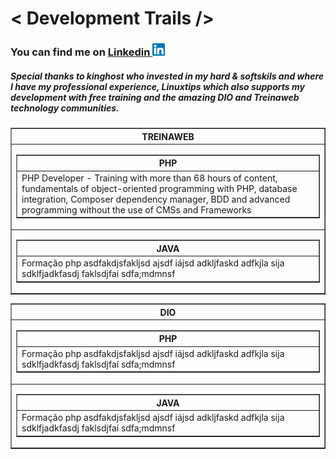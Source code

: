 # < Development Trails />

<!--linkedin-->
### You can find me on <a href="https://www.linkedin.com/in/icsalgado/" target="_blank">Linkedin <img src="https://raw.githubusercontent.com/icsalgado/assets/master/.lkn.png" width="20px"></a>

##### Special thanks to kinghost who invested in my hard & softskils and where I have my professional experience, Linuxtips which also supports my development with free training and the amazing DIO and Treinaweb technology communities.

<table border=1 align=center>
    <tr>
        <th><div align=center>TREINAWEB</div></th>
    </tr>
    <tr>
        <td>
            <table border=1 align=center>
                <tr>
                    <th><div>PHP</div></th>
                </tr>
                <tr>
                    <td>PHP Developer - Training with more than 68 hours of content, fundamentals of object-oriented programming with PHP, database integration, Composer dependency manager, BDD and advanced programming without the use of CMSs and Frameworks</td>
                </tr>
            </table>
        </td>
    </tr>
    <tr>
        <td>
            <table border=1 align=center>
                <tr>
                    <th><div>JAVA</div></th>
                </tr>
                <tr>
                    <td>Formação php asdfakdjsfakljsd ajsdf iájsd adkljfaskd adfkjla sija sdklfjadkfasdj faklsdjfaí sdfa;mdmnsf</td>
                </tr>
            </table>
        </td>
    </tr>
    
</table>


<table border=1 align=center>
    <tr>
        <th><div align=center>DIO</div></th>
    </tr>
    <tr>
        <td>
            <table border=1 align=center>
                <tr>
                    <th><div>PHP</div></th>
                </tr>
                <tr>
                    <td>Formação php asdfakdjsfakljsd ajsdf iájsd adkljfaskd adfkjla sija sdklfjadkfasdj faklsdjfaí sdfa;mdmnsf</td>
                </tr>
            </table>
        </td>
    </tr>
    <tr>
        <td>
            <table border=1 align=center>
                <tr>
                    <th><div>JAVA</div></th>
                </tr>
                <tr>
                    <td>Formação php asdfakdjsfakljsd ajsdf iájsd adkljfaskd adfkjla sija sdklfjadkfasdj faklsdjfaí sdfa;mdmnsf</td>
                </tr>
            </table>
        </td>
    </tr>
    
</table>